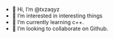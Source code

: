 - 👋 Hi, I’m @txzaqyz
- 👀 I’m interested in interesting things
- 🌱 I’m currently learning c++.
- 💞️ I’m looking to collaborate on Github.



<!---
txzaqyz/txzaqyz is a ✨ special ✨ repository because its `README.md` (this file) appears on your GitHub profile.
You can click the Preview link to take a look at your changes.
--->
